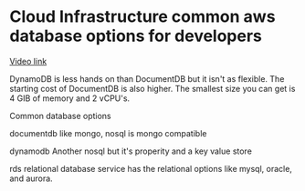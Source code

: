 # Cloud Infrastructure common aws database options for developers

[Video link](https://www.egghead.io/lessons/egghead-cloud-infrastructure-common-aws-database-options-for-developers?pl=cloud-infrastructure-fundamentals-with-aws-ee4bb845)


<TimeStamp start="1:05" end="1:14">
  
  DynamoDB is less hands on than DocumentDB but it isn't as flexible. The starting cost of DocumentDB is also higher. The smallest size you can get is 4 GIB of memory and 2 vCPU's. 
  
</TimeStamp>


Common database options 

documentdb
  like mongo, nosql
  is mongo compatible

dynamodb
  Another nosql but it's properity and a key value store

rds 
  relational database service
  has the relational options like mysql, oracle, and aurora. 